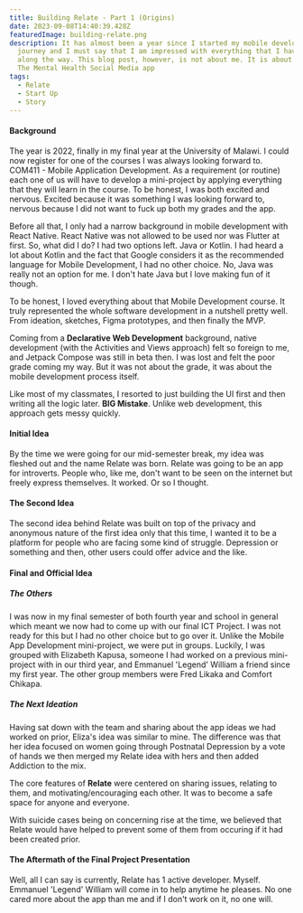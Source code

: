 ```yaml
---
title: Building Relate - Part 1 (Origins)
date: 2023-09-08T14:40:39.428Z
featuredImage: building-relate.png
description: It has almost been a year since I started my mobile development
  journey and I must say that I am impressed with everything that I have learned
  along the way. This blog post, however, is not about me. It is about Relate -
  The Mental Health Social Media app
tags:
  - Relate
  - Start Up
  - Story
---
```

#### Background

The year is 2022, finally in my final year at the University of Malawi. I could now register for one of the courses I was always looking forward to. COM411 - Mobile Application Development. As a requirement (or routine) each one of us will have to develop a mini-project by applying everything that they will learn in the course. To be honest, I was both excited and nervous. Excited because it was something I was looking forward to, nervous because I did not want to fuck up both my grades and the app.

Before all that, I only had a narrow background in mobile development with React Native. React Native was not allowed to be used nor was Flutter at first. So, what did I do? I had two options left. Java or Kotlin. I had heard a lot about Kotlin and the fact that Google considers it as the recommended language for Mobile Development, I had no other choice. No, Java was really not an option for me. I don't hate Java but I love making fun of it though.

To be honest, I loved everything about that Mobile Development course. It truly represented the whole software development in a nutshell pretty well. From ideation, sketches, Figma prototypes, and then finally the MVP.

Coming from a **Declarative Web Development** background, native development (with the Activities and Views approach) felt so foreign to me, and Jetpack Compose was still in beta then. I was lost and felt the poor grade coming my way. But it was not about the grade, it was about the mobile development process itself.

Like most of my classmates, I resorted to just building the UI first and then writing all the logic later. **BIG Mistake**. Unlike web development, this approach gets messy quickly.

#### Initial Idea

By the time we were going for our mid-semester break, my idea was fleshed out and the name Relate was born. Relate was going to be an app for introverts. People who, like me, don't want to be seen on the internet but freely express themselves. It worked. Or so I thought.

#### The Second Idea

The second idea behind Relate was built on top of the privacy and anonymous nature of the first idea only that this time, I wanted it to be a platform for people who are facing some kind of struggle. Depression or something and then, other users could offer advice and the like.

#### Final and Official Idea

##### The Others

I was now in my final semester of both fourth year and school in general which meant we now had to come up with our final ICT Project. I was not ready for this but I had no other choice but to go over it. Unlike the Mobile App Development mini-project, we were put in groups. Luckily, I was grouped with Elizabeth Kapusa, someone I had worked on a previous mini-project with in our third year, and Emmanuel 'Legend' William a friend since my first year. The other group members were Fred Likaka and Comfort Chikapa.

##### The Next Ideation

Having sat down with the team and sharing about the app ideas we had worked on prior, Eliza's idea was similar to mine. The difference was that her idea focused on women going through Postnatal Depression by a vote of hands we then merged my Relate idea with hers and then added Addiction to the mix.

The core features of **Relate** were centered on sharing issues, relating to them, and motivating/encouraging each other. It was to become a safe space for anyone and everyone.

With suicide cases being on concerning rise at the time, we believed that Relate would have helped to prevent some of them from occuring if it had been created prior.

#### The Aftermath of the Final Project Presentation

Well, all I can say is currently, Relate has 1 active developer. Myself. Emmanuel 'Legend' William will come in to help anytime he pleases. No one cared more about the app than me and if I don't work on it, no one will.
